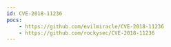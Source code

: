```yaml
---
id: CVE-2018-11236
pocs:
    - https://github.com/evilmiracle/CVE-2018-11236
    - https://github.com/rockysec/CVE-2018-11236
---
```

